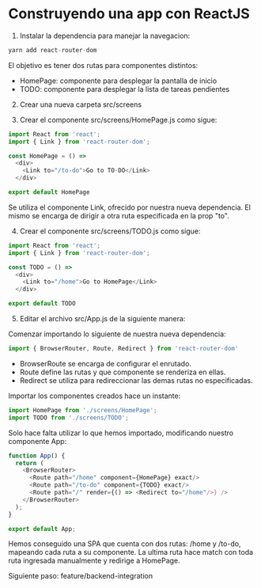 # Construyendo una app con ReactJS

1) Instalar la dependencia para manejar la navegacion:

```js
yarn add react-router-dom
```

El objetivo es tener dos rutas para componentes distintos:
- HomePage: componente para desplegar la pantalla de inicio
- TODO: componente para desplegar la lista de tareas pendientes

2) Crear una nueva carpeta src/screens

3) Crear el componente src/screens/HomePage.js como sigue:

```js
import React from 'react';
import { Link } from 'react-router-dom';

const HomePage = () =>  
  <div>
    <Link to="/to-do">Go to TO-DO</Link>
  </div>

export default HomePage
```

Se utiliza el componente Link, ofrecido por nuestra nueva dependencia.
El mismo se encarga de dirigir a otra ruta especificada en la prop "to".

4) Crear el componente src/screens/TODO.js como sigue:

```js
import React from 'react';
import { Link } from 'react-router-dom';

const TODO = () =>  
  <div>
    <Link to="/home">Go to HomePage</Link>
  </div>

export default TODO
```

5) Editar el archivo src/App.js de la siguiente manera:

Comenzar importando lo siguiente de nuestra nueva dependencia:

```js
import { BrowserRouter, Route, Redirect } from 'react-router-dom'
```

- BrowserRoute se encarga de configurar el enrutado.
- Route define las rutas y que componente se renderiza en ellas.
- Redirect se utiliza para redireccionar las demas rutas no especificadas.

Importar los componentes creados hace un instante:

```js
import HomePage from './screens/HomePage';
import TODO from './screens/TODO';
```

Solo hace falta utilizar lo que hemos importado, modificando nuestro componente App:

```js
function App() {
  return (
    <BrowserRouter>
      <Route path="/home" component={HomePage} exact/>
      <Route path="/to-do" component={TODO} exact/>
      <Route path="/" render={() => <Redirect to="/home"/>} />
    </BrowserRouter>
  );
}

export default App;
```

Hemos conseguido una SPA que cuenta con dos rutas: /home y /to-do, mapeando cada ruta a su componente.
La ultima ruta hace match con toda ruta ingresada manualmente y redirige a HomePage.

Siguiente paso: feature/backend-integration
